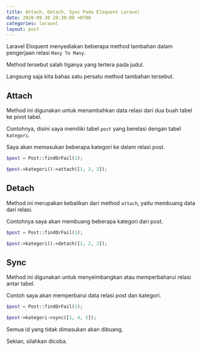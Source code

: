 ```yaml
---
title: Attach, Detach, Sync Pada Eloquent Laravel
date: 2020-09-30 20:30:00 +0700
categories: laravel
layout: post
---
```


Laravel Eloquent menyediakan beberapa method tambahan dalam pengerjaan relasi `Many To Many`.

Method tersebut salah tiganya yang tertera pada judul.

Langsung saja kita bahas satu persatu method tambahan tersebut.

## Attach

Method ini digunakan untuk menambahkan data relasi dari dua buah tabel ke pivot tabel.

Contohnya, disini saya memiliki tabel `post` yang berelasi dengan tabel `kategori`.

Saya akan memasukan beberapa kategori ke dalam relasi post.

```php
$post = Post::findOrFail(1);

$post->kategori()->attach([1, 2, 3]);
```

## Detach

Method ini merupakan kebalikan dari method `attach`, yaitu membuang data dari relasi.

Contohnya saya akan membuang beberapa kategori dari post.

```php
$post = Post::findOrFail(1);

$post->kategori()->detach([1, 2, 3]);
```

## Sync

Method ini digunakan untuk menyeimbangkan atau memperbaharui relasi antar tabel.

Contoh saya akan memperbarui data relasi post dan kategori.

```php
$post = Post::findOrFail(1);

$post->kategori->sync([1, 4, 5]);
```

Semua id yang tidak dimasukan akan dibuang.

Sekian, silahkan dicoba.